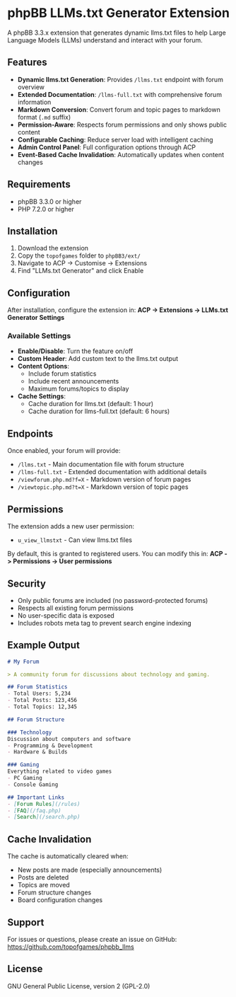 # phpBB LLMs.txt Generator Extension

A phpBB 3.3.x extension that generates dynamic llms.txt files to help Large Language Models (LLMs) understand and interact with your forum.

## Features

- **Dynamic llms.txt Generation**: Provides `/llms.txt` endpoint with forum overview
- **Extended Documentation**: `/llms-full.txt` with comprehensive forum information
- **Markdown Conversion**: Convert forum and topic pages to markdown format (`.md` suffix)
- **Permission-Aware**: Respects forum permissions and only shows public content
- **Configurable Caching**: Reduce server load with intelligent caching
- **Admin Control Panel**: Full configuration options through ACP
- **Event-Based Cache Invalidation**: Automatically updates when content changes

## Requirements

- phpBB 3.3.0 or higher
- PHP 7.2.0 or higher

## Installation

1. Download the extension
2. Copy the `topofgames` folder to `phpBB3/ext/`
3. Navigate to ACP -> Customise -> Extensions
4. Find "LLMs.txt Generator" and click Enable

## Configuration

After installation, configure the extension in:
**ACP -> Extensions -> LLMs.txt Generator Settings**

### Available Settings

- **Enable/Disable**: Turn the feature on/off
- **Custom Header**: Add custom text to the llms.txt output
- **Content Options**:
  - Include forum statistics
  - Include recent announcements
  - Maximum forums/topics to display
- **Cache Settings**:
  - Cache duration for llms.txt (default: 1 hour)
  - Cache duration for llms-full.txt (default: 6 hours)

## Endpoints

Once enabled, your forum will provide:

- `/llms.txt` - Main documentation file with forum structure
- `/llms-full.txt` - Extended documentation with additional details
- `/viewforum.php.md?f=X` - Markdown version of forum pages
- `/viewtopic.php.md?t=X` - Markdown version of topic pages

## Permissions

The extension adds a new user permission:
- `u_view_llmstxt` - Can view llms.txt files

By default, this is granted to registered users. You can modify this in:
**ACP -> Permissions -> User permissions**

## Security

- Only public forums are included (no password-protected forums)
- Respects all existing forum permissions
- No user-specific data is exposed
- Includes robots meta tag to prevent search engine indexing

## Example Output

```markdown
# My Forum

> A community forum for discussions about technology and gaming.

## Forum Statistics
- Total Users: 5,234
- Total Posts: 123,456
- Total Topics: 12,345

## Forum Structure

### Technology
Discussion about computers and software
- Programming & Development
- Hardware & Builds

### Gaming
Everything related to video games
- PC Gaming
- Console Gaming

## Important Links
- [Forum Rules](/rules)
- [FAQ](/faq.php)
- [Search](/search.php)
```

## Cache Invalidation

The cache is automatically cleared when:
- New posts are made (especially announcements)
- Posts are deleted
- Topics are moved
- Forum structure changes
- Board configuration changes

## Support

For issues or questions, please create an issue on GitHub:
https://github.com/topofgames/phpbb_llms

## License

GNU General Public License, version 2 (GPL-2.0)
